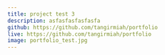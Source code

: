 ```yaml
---
title: project test 3
description: asfasfasfasfasfa
github: https://github.com/tangirmiah/portfolio
live: https://github.com/tangirmiah/portfolio
image: portfolio_test.jpg
---
```

